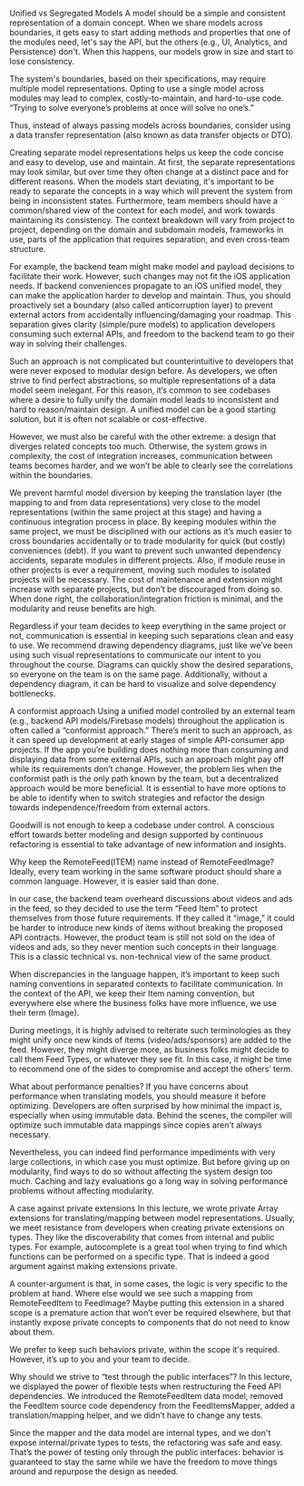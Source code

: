 Unified vs Segregated Models
A model should be a simple and consistent representation of a domain concept. When we share models across boundaries, it gets easy to start adding methods and properties that one of the modules need, let's say the API, but the others (e.g., UI, Analytics, and Persistence) don't. When this happens, our models grow in size and start to lose consistency.

The system's boundaries, based on their specifications, may require multiple model representations. Opting to use a single model across modules may lead to complex, costly-to-maintain, and hard-to-use code. “Trying to solve everyone’s problems at once will solve no one’s.”

Thus, instead of always passing models across boundaries, consider using a data transfer representation (also known as data transfer objects or DTO).

Creating separate model representations helps us keep the code concise and easy to develop, use and maintain. At first, the separate representations may look similar, but over time they often change at a distinct pace and for different reasons. When the models start deviating, it's important to be ready to separate the concepts in a way which will prevent the system from being in inconsistent states. Furthermore, team members should have a common/shared view of the context for each model, and work towards maintaining its consistency. The context breakdown will vary from project to project, depending on the domain and subdomain models, frameworks in use, parts of the application that requires separation, and even cross-team structure.

For example, the backend team might make model and payload decisions to facilitate their work. However, such changes may not fit the iOS application needs. If backend conveniences propagate to an iOS unified model, they can make the application harder to develop and maintain. Thus, you should proactively set a boundary (also called anticorruption layer) to prevent external actors from accidentally influencing/damaging your roadmap. This separation gives clarity (simple/pure models) to application developers consuming such external APIs, and freedom to the backend team to go their way in solving their challenges.

Such an approach is not complicated but counterintuitive to developers that were never exposed to modular design before. As developers, we often strive to find perfect abstractions, so multiple representations of a data model seem inelegant. For this reason, it’s common to see codebases where a desire to fully unify the domain model leads to inconsistent and hard to reason/maintain design. A unified model can be a good starting solution, but it is often not scalable or cost-effective.

However, we must also be careful with the other extreme: a design that diverges related concepts too much. Otherwise, the system grows in complexity, the cost of integration increases, communication between teams becomes harder, and we won’t be able to clearly see the correlations within the boundaries.

We prevent harmful model diversion by keeping the translation layer (the mapping to and from data representations) very close to the model representations (within the same project at this stage) and having a continuous integration process in place. By keeping modules within the same project, we must be disciplined with our actions as it’s much easier to cross boundaries accidentally or to trade modularity for quick (but costly) conveniences (debt). If you want to prevent such unwanted dependency accidents, separate modules in different projects. Also, if module reuse in other projects is ever a requirement, moving such modules to isolated projects will be necessary. The cost of maintenance and extension might increase with separate projects, but don’t be discouraged from doing so. When done right, the collaboration/integration friction is minimal, and the modularity and reuse benefits are high.

Regardless if your team decides to keep everything in the same project or not, communication is essential in keeping such separations clean and easy to use. We recommend drawing dependency diagrams, just like we’ve been using such visual representations to communicate our intent to you throughout the course. Diagrams can quickly show the desired separations, so everyone on the team is on the same page. Additionally, without a dependency diagram, it can be hard to visualize and solve dependency bottlenecks.

A conformist approach
Using a unified model controlled by an external team (e.g., backend API models/Firebase models) throughout the application is often called a “conformist approach.” There’s merit to such an approach, as it can speed up development at early stages of simple API-consumer app projects. If the app you’re building does nothing more than consuming and displaying data from some external APIs, such an approach might pay off while its requirements don’t change. However, the problem lies when the conformist path is the only path known by the team, but a decentralized approach would be more beneficial. It is essential to have more options to be able to identify when to switch strategies and refactor the design towards independence/freedom from external actors.

Goodwill is not enough to keep a codebase under control. A conscious effort towards better modeling and design supported by continuous refactoring is essential to take advantage of new information and insights.

Why keep the RemoteFeed(ITEM) name instead of RemoteFeedImage?
Ideally, every team working in the same software product should share a common language. However, it is easier said than done.

In our case, the backend team overheard discussions about videos and ads in the feed, so they decided to use the term “Feed Item” to protect themselves from those future requirements. If they called it “image,” it could be harder to introduce new kinds of items without breaking the proposed API contracts. However, the product team is still not sold on the idea of videos and ads, so they never mention such concepts in their language. This is a classic technical vs. non-technical view of the same product.

When discrepancies in the language happen, it’s important to keep such naming conventions in separated contexts to facilitate communication. In the context of the API, we keep their Item naming convention, but everywhere else where the business folks have more influence, we use their term (Image).

During meetings, it is highly advised to reiterate such terminologies as they might unify once new kinds of items (video/ads/sponsors) are added to the feed. However, they might diverge more, as business folks might decide to call them Feed Types, or whatever they see fit. In this case, it might be time to recommend one of the sides to compromise and accept the others’ term.

What about performance penalties?
If you have concerns about performance when translating models, you should measure it before optimizing. Developers are often surprised by how minimal the impact is, especially when using immutable data. Behind the scenes, the compiler will optimize such immutable data mappings since copies aren't always necessary.

Nevertheless, you can indeed find performance impediments with very large collections, in which case you must optimize. But before giving up on modularity, find ways to do so without affecting the system design too much. Caching and lazy evaluations go a long way in solving performance problems without affecting modularity.

A case against private extensions
In this lecture, we wrote private Array extensions for translating/mapping between model representations. Usually, we meet resistance from developers when creating private extensions on types. They like the discoverability that comes from internal and public types. For example, autocomplete is a great tool when trying to find which functions can be performed on a specific type. That is indeed a good argument against making extensions private.

A counter-argument is that, in some cases, the logic is very specific to the problem at hand. Where else would we see such a mapping from RemoteFeedItem to FeedImage? Maybe putting this extension in a shared scope is a premature action that won’t ever be required elsewhere, but that instantly expose private concepts to components that do not need to know about them.

We prefer to keep such behaviors private, within the scope it's required. However, it’s up to you and your team to decide.

Why should we strive to “test through the public interfaces”?
In this lecture, we displayed the power of flexible tests when restructuring the Feed API dependencies. We introduced the RemoteFeedItem data model, removed the FeedItem source code dependency from the FeedItemsMapper, added a translation/mapping helper, and we didn’t have to change any tests.

Since the mapper and the data model are internal types, and we don't expose internal/private types to tests, the refactoring was safe and easy. That’s the power of testing only through the public interfaces: behavior is guaranteed to stay the same while we have the freedom to move things around and repurpose the design as needed.


